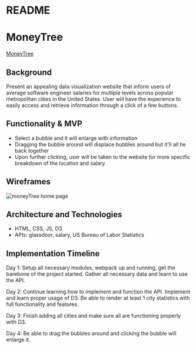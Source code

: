 # README

# MoneyTree

[MoneyTree](https://chrisdangnguyen.github.io/moneytree/)

## Background

Present an appealing data visualization website that inform users of average software engineer salaries for multiple levels across popular metropolitan cities in the United States. User will have the experience to easily access and retrieve information through a click of a few buttons. 

## Functionality & MVP

* Select a bubble and it will enlarge with information
* Dragging the bubble around will displace bubbles around but it'll all tie back together 
* Upon further clicking, user will be taken to the website for more specific breakdown of the location and salary

## Wireframes

![moneyTree home page](https://github.com/chrisdangnguyen/moneyTree/blob/master/Bubble.png)


## Architecture and Technologies

* HTML, CSS, JS, D3
* APIs: glassdoor, salary, US Bureau of Labor Statistics

## Implementation Timeline

Day 1: Setup all necessary modules, webpack up and running, get the barebone of the project started. Gather all necessary data and learn to use the API.

Day 2:  Continue learning how to implement and function the API. Implement and learn proper usage of D3. Be able to render at least 1 city statistics with full functionality and features. 

Day 3: Finish adding all cities and make sure all are functioning properly with D3.

Day 4: Be able to drag the bubbles around and clicking the bubble will enlarge it. 


